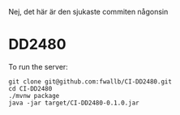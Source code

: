 Nej, det här är den sjukaste commiten någonsin


# DD2480

To run the server:
```
git clone git@github.com:fwallb/CI-DD2480.git
cd CI-DD2480
./mvnw package
java -jar target/CI-DD2480-0.1.0.jar
```
